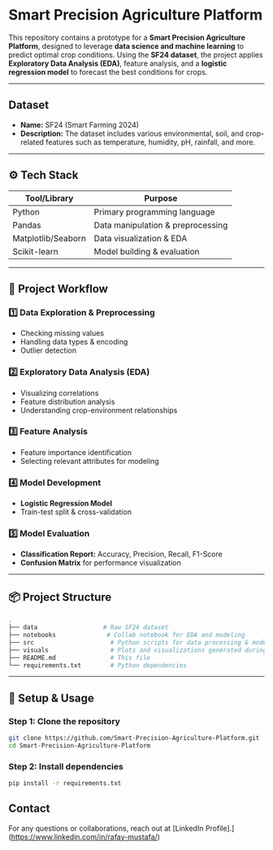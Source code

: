

# Smart Precision Agriculture Platform 

This repository contains a prototype for a **Smart Precision Agriculture Platform**, designed to leverage **data science and machine learning** to predict optimal crop conditions. Using the **SF24 dataset**, the project applies **Exploratory Data Analysis (EDA)**, feature analysis, and a **logistic regression model** to forecast the best conditions for crops.

---

## Dataset
- **Name:** SF24 (Smart Farming 2024)
- **Description:** The dataset includes various environmental, soil, and crop-related features such as temperature, humidity, pH, rainfall, and more.


---

## ⚙️ Tech Stack
| Tool/Library     | Purpose                          |
|------------------|----------------------------------|
| Python           | Primary programming language    |
| Pandas           | Data manipulation & preprocessing |
| Matplotlib/Seaborn| Data visualization & EDA        |
| Scikit-learn     | Model building & evaluation     |

---

## 🔬 Project Workflow

### 1️⃣ Data Exploration & Preprocessing
- Checking missing values
- Handling data types & encoding
- Outlier detection 

### 2️⃣ Exploratory Data Analysis (EDA)
- Visualizing correlations
- Feature distribution analysis
- Understanding crop-environment relationships

### 3️⃣ Feature Analysis
- Feature importance identification
- Selecting relevant attributes for modeling

### 4️⃣ Model Development
- **Logistic Regression Model**
- Train-test split & cross-validation


### 5️⃣ Model Evaluation
- **Classification Report:** Accuracy, Precision, Recall, F1-Score
- **Confusion Matrix** for performance visualization

---

## 📦 Project Structure

```bash
.
├── data                  # Raw SF24 dataset
├── notebooks              # Collab notebook for EDA and modeling
├── src                     # Python scripts for data processing & modeling
├── visuals                 # Plots and visualizations generated during EDA
├── README.md               # This file
└── requirements.txt        # Python dependencies
```

---

## 🚀 Setup & Usage

### Step 1: Clone the repository
```bash
git clone https://github.com/Smart-Precision-Agriculture-Platform.git
cd Smart-Precision-Agriculture-Platform
```

### Step 2: Install dependencies
```bash
pip install -r requirements.txt
```


## Contact
For any questions or collaborations, reach out at [LinkedIn Profile].](https://www.linkedin.com/in/rafay-mustafa/)

